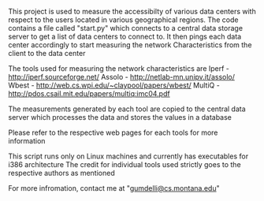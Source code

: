 This project is used to measure the accessibilty of various data centers with 
respect to the users located in various geographical regions. The code contains
a file called "start.py" which connects to a central data storage server to get
a list of data centers to connect to. It then pings each data center accordingly
to start measuring the network Characteristics from the client to the data center

The tools used for measuring the network characteristics are
Iperf - http://iperf.sourceforge.net/
Assolo - http://netlab-mn.unipv.it/assolo/
Wbest - http://web.cs.wpi.edu/~claypool/papers/wbest/
MultiQ - http://pdos.csail.mit.edu/papers/multiq:imc04.pdf

The measurements generated by each tool are copied to the central data server
which processes the data and stores the values in a database


Please refer to the respective web pages for each tools for more information

This script runs only on Linux machines and currently has executables for i386 architecture
The credit for individual tools used strictly goes to the respective authors as mentioned

For more infromation, contact me at "gumdelli@cs.montana.edu"



